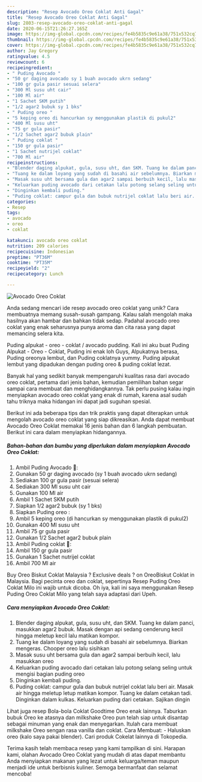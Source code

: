 ```yaml
---
description: "Resep Avocado Oreo Coklat Anti Gagal"
title: "Resep Avocado Oreo Coklat Anti Gagal"
slug: 2803-resep-avocado-oreo-coklat-anti-gagal
date: 2020-06-15T21:26:27.165Z
image: https://img-global.cpcdn.com/recipes/fe4b5835c9e61a38/751x532cq70/avocado-oreo-coklat-foto-resep-utama.jpg
thumbnail: https://img-global.cpcdn.com/recipes/fe4b5835c9e61a38/751x532cq70/avocado-oreo-coklat-foto-resep-utama.jpg
cover: https://img-global.cpcdn.com/recipes/fe4b5835c9e61a38/751x532cq70/avocado-oreo-coklat-foto-resep-utama.jpg
author: Jay Gregory
ratingvalue: 4.5
reviewcount: 6
recipeingredient:
- " Puding Avocado "
- "50 gr daging avocado sy 1 buah avocado ukrn sedang"
- "100 gr gula pasir sesuai selera"
- "300 Ml susu uht cair"
- "100 Ml air"
- "1 Sachet SKM putih"
- "1/2 agar2 bubuk sy 1 bks"
- " Puding oreo "
- "5 keping oreo di hancurkan sy menggunakan plastik di pukul2"
- "400 Ml susu uht"
- "75 gr gula pasir"
- "1/2 Sachet agar2 bubuk plain"
- " Puding coklat "
- "150 gr gula pasir"
- "1 Sachet nutrijel coklat"
- "700 Ml air"
recipeinstructions:
- "Blender daging alpukat, gula, susu uht, dan SKM. Tuang ke dalam panci, masukkan agar2 bubuk. Masak dengan api sedang cenderung kecil hingga meletup kecil lalu matikan kompor."
- "Tuang ke dalam loyang yang sudah di basahi air sebelumnya. Biarkan mengeras. Chooper oreo lalu sisihkan"
- "Masak susu uht bersama gula dan agar2 sampai berbuih kecil, lalu masukkan oreo"
- "Keluarkan puding avocado dari cetakan lalu potong selang seling untuk mengisi bagian puding oreo"
- "Dinginkan kembali puding."
- "Puding coklat: campur gula dan bubuk nutrijel coklat lalu beri air. Masak air hingga meletup letup matikan kompor. Tuang ke dalam cetakan tadi. Dinginkan dalam kulkas. Keluarkan puding dari cetakan. Sajikan dingin"
categories:
- Resep
tags:
- avocado
- oreo
- coklat

katakunci: avocado oreo coklat 
nutrition: 209 calories
recipecuisine: Indonesian
preptime: "PT36M"
cooktime: "PT35M"
recipeyield: "2"
recipecategory: Lunch

---
```



![Avocado Oreo Coklat](https://img-global.cpcdn.com/recipes/fe4b5835c9e61a38/751x532cq70/avocado-oreo-coklat-foto-resep-utama.jpg)

Anda sedang mencari ide resep avocado oreo coklat yang unik? Cara membuatnya memang susah-susah gampang. Kalau salah mengolah maka hasilnya akan hambar dan bahkan tidak sedap. Padahal avocado oreo coklat yang enak seharusnya punya aroma dan cita rasa yang dapat memancing selera kita.

Puding alpukat - oreo - coklat / avocado pudding. Kali ini aku buat Puding Alpukat - Oreo - Coklat, Puding ini enak loh Guys, Alpukatnya berasa, Puding oreonya lembut, dan Puding coklatnya yummy. Puding alpukat lembut yang dipadukan dengan puding oreo &amp; puding coklat lezat.

Banyak hal yang sedikit banyak mempengaruhi kualitas rasa dari avocado oreo coklat, pertama dari jenis bahan, kemudian pemilihan bahan segar sampai cara membuat dan menghidangkannya. Tak perlu pusing kalau ingin menyiapkan avocado oreo coklat yang enak di rumah, karena asal sudah tahu triknya maka hidangan ini dapat jadi suguhan spesial.


Berikut ini ada beberapa tips dan trik praktis yang dapat diterapkan untuk mengolah avocado oreo coklat yang siap dikreasikan. Anda dapat membuat Avocado Oreo Coklat memakai 16 jenis bahan dan 6 langkah pembuatan. Berikut ini cara dalam menyiapkan hidangannya.

<!--inarticleads1-->

##### Bahan-bahan dan bumbu yang diperlukan dalam menyiapkan Avocado Oreo Coklat:

1. Ambil  Puding Avocado 🥑:
1. Gunakan 50 gr daging avocado (sy 1 buah avocado ukrn sedang)
1. Sediakan 100 gr gula pasir (sesuai selera)
1. Sediakan 300 Ml susu uht cair
1. Gunakan 100 Ml air
1. Ambil 1 Sachet SKM putih
1. Siapkan 1/2 agar2 bubuk (sy 1 bks)
1. Siapkan  Puding oreo :
1. Ambil 5 keping oreo (di hancurkan sy menggunakan plastik di pukul2)
1. Gunakan 400 Ml susu uht
1. Ambil 75 gr gula pasir
1. Gunakan 1/2 Sachet agar2 bubuk plain
1. Ambil  Puding coklat 🍫:
1. Ambil 150 gr gula pasir
1. Gunakan 1 Sachet nutrijel coklat
1. Ambil 700 Ml air


Buy Oreo Biskut Coklat Malaysia ? Exclusive deals ? on OreoBiskut Coklat in Malaysia. Bagi pecinta oreo dan coklat, sepertinya Resep Puding Oreo Coklat Milo ini wajib untuk dicoba. Oh iya, kali ini saya menggunakan Resep Puding Oreo Coklat Milo yang telah saya adaptasi dari Upeh. 

<!--inarticleads2-->

##### Cara menyiapkan Avocado Oreo Coklat:

1. Blender daging alpukat, gula, susu uht, dan SKM. Tuang ke dalam panci, masukkan agar2 bubuk. Masak dengan api sedang cenderung kecil hingga meletup kecil lalu matikan kompor.
1. Tuang ke dalam loyang yang sudah di basahi air sebelumnya. Biarkan mengeras. Chooper oreo lalu sisihkan
1. Masak susu uht bersama gula dan agar2 sampai berbuih kecil, lalu masukkan oreo
1. Keluarkan puding avocado dari cetakan lalu potong selang seling untuk mengisi bagian puding oreo
1. Dinginkan kembali puding.
1. Puding coklat: campur gula dan bubuk nutrijel coklat lalu beri air. Masak air hingga meletup letup matikan kompor. Tuang ke dalam cetakan tadi. Dinginkan dalam kulkas. Keluarkan puding dari cetakan. Sajikan dingin


Lihat juga resep Bola-bola Coklat Goodtime Oreo enak lainnya. Taburkan bubuk Oreo ke atasnya dan milkshake Oreo pun telah siap untuk disantap sebagai minuman yang enak dan menyegarkan. Itulah cara membuat milkshake Oreo sengan rasa vanilla dan coklat. Cara Membuat: - Haluskan oreo (kalo saya pakai blender). Cari produk Cokelat lainnya di Tokopedia. 

Terima kasih telah membaca resep yang kami tampilkan di sini. Harapan kami, olahan Avocado Oreo Coklat yang mudah di atas dapat membantu Anda menyiapkan makanan yang lezat untuk keluarga/teman maupun menjadi ide untuk berbisnis kuliner. Semoga bermanfaat dan selamat mencoba!
